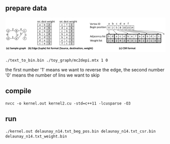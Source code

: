 
## prepare data
![image](https://github.com/Mrphase/cuSPARSE-based-transitice-closure-/blob/master/img/%E5%B1%8F%E5%B9%95%E6%88%AA%E5%9B%BE%202021-04-23%20010124.JPG)
```
./text_to_bin.bin ./toy_graph/mc2depi.mtx 1 0
```
the first number '1' means we want to reverse the edge, the second number '0' means the number of lins we want to skip

## compile
```
nvcc -o kernel.out kernel2.cu -std=c++11 -lcusparse -O3
```

## run
```
./kernel.out delaunay_n14.txt_beg_pos.bin delaunay_n14.txt_csr.bin delaunay_n14.txt_weight.bin 
```
